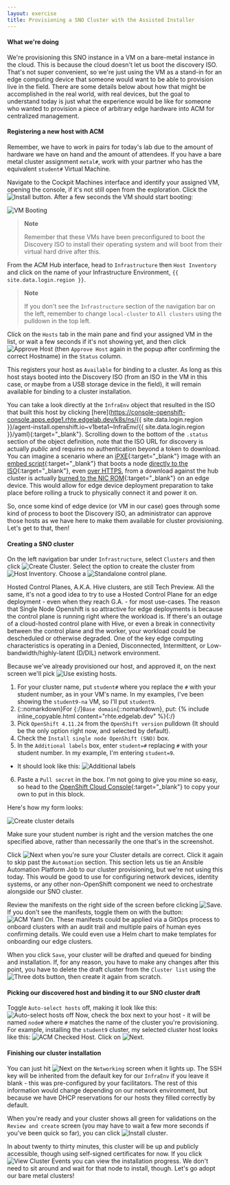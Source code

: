 ```yaml
---
layout: exercise
title: Provisioning a SNO Cluster with the Assisted Installer
---
```


#### What we're doing

We're provisioning this SNO instance in a VM on a bare-metal instance in the cloud. This is because the cloud doesn't let us boot the discovery ISO. That's not super convenient, so we're just using the VM as a stand-in for an edge computing device that someone would want to be able to provision live in the field. There are some details below about how that might be accomplished in the real world, with real devices, but the goal to understand today is just what the experience would be like for someone who wanted to provision a piece of arbitrary edge hardware into ACM for centralized management.

#### Registering a new host with ACM

Remember, we have to work in pairs for today's lab due to the amount of hardware we have on hand and the amount of attendees. If you have a bare metal cluster assignment `metal#`, work with your partner who has the equivalent `student#` Virtual Machine.

Navigate to the Cockpit Machines interface and identify your assigned VM, opening the console, if it's not still open from the exploration. Click the ![Install](/assets/images/cockpit-vm-install.png?style=small "Install") button. After a few seconds the VM should start booting:

![VM Booting](/assets/images/cockpit-vm-booting.png?style=centered&style=border "VM Booting")

> **Note**
>
> Remember that these VMs have been preconfigured to boot the Discovery ISO to install their operating system and will boot from their virtual hard drive after this.

From the ACM Hub interface, head to `Infrastructure` then `Host Inventory` and click on the name of your Infrastructure Environment, `{{ site.data.login.region }}`.

> **Note**
>
> If you don't see the `Infrastructure` section of the navigation bar on the left, remember to change `local-cluster` to `All clusters` using the pulldown in the top left.

Click on the `Hosts` tab in the main pane and find your assigned VM in the list, or wait a few seconds if it's not showing yet, and then click ![Approve Host](/assets/images/acm-approve-host.png?style=small "Approve Host") (then `Approve Host` again in the popup after confirming the correct Hostname) in the `Status` column.


This registers your host as `Available` for binding to a cluster. As long as this host stays booted into the Discovery ISO (from an ISO in the VM in this case, or maybe from a USB storage device in the field), it will remain available for binding to a cluster installation.

You can take a look directly at the `InfraEnv` object that resulted in the ISO that built this host by clicking [here](https://console-openshift-console.apps.edge1.rhte.edgelab.dev/k8s/ns/{{ site.data.login.region }}/agent-install.openshift.io~v1beta1~InfraEnv/{{ site.data.login.region }}/yaml){:target="_blank"}. Scrolling down to the bottom of the `.status` section of the object definition, note that the ISO URL for discovery is actually _public_ and requires no authentication beyond a token to download. You can imagine a scenario where an [iPXE](https://ipxe.org/){:target="_blank"} image with an [embed script](https://ipxe.org/embed){:target="_blank"} that boots a node [directly to the ISO](https://ipxe.org/cmd/sanboot#boot_from_an_http_target){:target="_blank"}, even [over HTTPS](https://ipxe.org/crypto#embedded_certificates), from a download against the hub cluster is actually [burned to the NIC ROM](https://ipxe.org/howto/romburning){:target="_blank"} on an edge device. This would allow for edge device deployment preparation to take place before rolling a truck to physically connect it and power it on.

So, once some kind of edge device (or VM in our case) goes through some kind of process to boot the Discovery ISO, an administrator can approve those hosts as we have here to make them available for cluster provisioning. Let's get to that, then!

#### Creating a SNO cluster

On the left navigation bar under `Infrastructure`, select `Clusters` and then click ![Create Cluster](/assets/images/acm-create-cluster.png?style=small "Create Cluster"). Select the option to create the cluster from ![Host Inventory](/assets/images/acm-create-from-host-inventory.png?style=small "Host Inventory"). Choose a ![Standalone](/assets/images/acm-create-standalone.png?style=small "Standalone") control plane.

Hosted Control Planes, A.K.A. Hive clusters, are still Tech Preview. All the same, it's not a good idea to try to use a Hosted Control Plane for an edge deployment - even when they reach G.A. - for most use-cases. The reason that Single Node Openshift is so attractive for edge deployments is because the control plane is running right where the workload is. If there's an outage of a cloud-hosted control plane with Hive, or even a break in connectivity between the control plane and the worker, your workload could be descheduled or otherwise degraded. One of the key edge computing characteristics is operating in a Denied, Disconnected, Intermittent, or Low-bandwidth/highly-latent (D/DIL) network environment.

Because we've already provisioned our host, and approved it, on the next screen we'll pick ![Use existing hosts](/assets/images/acm-use-existing-hosts.png?style=small "Use existing hosts").

1. For your cluster name, put `student#` where you replace the `#` with your student number, as in your VM's name. In my examples, I've been showing the `student9-na` VM, so I'll put `student9`.
2. {::nomarkdown}For {:/}`Base domain`{::nomarkdown}, put: {% include inline_copyable.html content="rhte.edgelab.dev" %}{:/}
3. Pick `OpenShift 4.11.24` from the `OpenShift version` pulldown (It should be the only option right now, and selected by default).
4. Check the `Install single node OpenShift (SNO)` box.
5. In the `Additional labels` box, enter `student=#` replacing `#` with your student number. In my example, I'm entering `student=9`.
  - It should look like this: ![Additional labels](/assets/images/acm-cluster-additional-labels.png?style=border "Additional labels")
6. Paste a `Pull secret` in the box. I'm not going to give you mine so easy, so head to the [OpenShift Cloud Console](https://console.redhat.com/openshift/install/pull-secret){:target="_blank"} to copy your own to put in this block.

Here's how my form looks:

![Create cluster details](/assets/images/acm-create-cluster-details.png?style=centered&style=border "Create cluster details")

Make sure your student number is right and the version matches the one specified above, rather than necessarily the one that's in the screenshot.

Click ![Next](/assets/images/acm-next.png?style=small) when you're sure your Cluster details are correct. Click it again to skip past the `Automation` section. This section lets us tie an Ansible Automation Platform Job to our cluster provisioning, but we're not using this today. This would be good to use for configuring network devices, identity systems, or any other non-OpenShift component we need to orchestrate alongside our SNO cluster.

Review the manifests on the right side of the screen before clicking ![Save](/assets/images/acm-save.png?style=small). If you don't see the manifests, toggle them on with the button: ![ACM Yaml On](/assets/images/acm-cluster-enable-yaml.png?style=small "ACM Yaml On"). These manifests could be applied via a GitOps process to onboard clusters with an audit trail and multiple pairs of human eyes confirming details. We could even use a Helm chart to make templates for onboarding our edge clusters.

When you click `Save`, your cluster will be drafted and queued for binding and installation. If, for any reason, you have to make any changes after this point, you have to delete the draft cluster from the `Cluster list` using the ![Three dots](/assets/images/acm-cluster-three-dots.png?style=small "Three dots") button, then create it again from scratch.

#### Picking our discovered host and binding it to our SNO cluster draft

Toggle `Auto-select hosts` off, making it look like this: ![Auto-select hosts off](/assets/images/acm-auto-select-hosts-off.png?style=small)  Now, check the box next to your host - it will be named `node#` where `#` matches the name of the cluster you're provisioning. For example, installing the `student9` cluster, my selected cluster host looks like this: ![ACM Checked Host](/assets/images/acm-checked-host.png?style=small "ACM Checked host"). Click on ![Next](/assets/images/acm-next.png?style=small "Next").

#### Finishing our cluster installation

You can just hit ![Next](/assets/images/acm-next.png?style=small "Next") on the `Networking` screen when it lights up. The SSH key will be inherited from the default key for our `InfraEnv` if you leave it blank - this was pre-configured by your facilitators. The rest of this information would change depending on our network environment, but because we have DHCP reservations for our hosts they filled correctly by default.

When you're ready and your cluster shows all green for validations on the `Review and create` screen (you may have to wait a few more seconds if you've been quick so far), you can click ![Install cluster](/assets/images/acm-install-cluster.png?style=small "Install cluster").

In about twenty to thirty minutes, this cluster will be up and publicly accessible, though using self-signed certificates for now. If you click ![View Cluster Events](/assets/images/acm-create-cluster-events.png?style=small) you can view the installation progress. We don't need to sit around and wait for that node to install, though. Let's go adopt our bare metal clusters!
